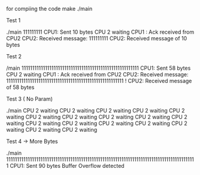 for compiing the code 
make
./main <message>


Test 1
 
./main 111111111
CPU1: Sent 10 bytes
CPU 2 waiting 
CPU1 : Ack received from CPU2 
CPU2: Received message: 111111111 
CPU2: Received message of 10 bytes


Test 2

/main 1111111111111111111111111111111111111111111111111111111
 CPU1: Sent 58 bytes
CPU 2 waiting 
CPU1 : Ack received from CPU2 
CPU2: Received message: 1111111111111111111111111111111111111111111111111111111 !
CPU2: Received message of 58 bytes


Test 3 ( No Param)

./main
CPU 2 waiting 
CPU 2 waiting 
CPU 2 waiting 
CPU 2 waiting 
CPU 2 waiting 
CPU 2 waiting 
CPU 2 waiting 
CPU 2 waiting 
CPU 2 waiting 
CPU 2 waiting 
CPU 2 waiting 
CPU 2 waiting 
CPU 2 waiting 
CPU 2 waiting 
CPU 2 waiting 
CPU 2 waiting 
CPU 2 waiting 





Test 4 -> More Bytes

./main 11111111111111111111111111111111111111111111111111111111111111111111111111111111111111111
CPU1: Sent 90 bytes
Buffer Overflow detected 
